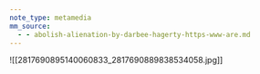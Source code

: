 ```yaml
---
note_type: metamedia
mm_source:
  - - abolish-alienation-by-darbee-hagerty-https-www-are.md
---
```


![[2817690895140060833_2817690889838534058.jpg]]


